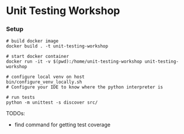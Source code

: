 # Unit Testing Workshop


### Setup

```shell
# build docker image
docker build . -t unit-testing-workshop

# start docker container
docker run -it -v $(pwd):/home/unit-testing-workshop unit-testing-workshop 

# configure local venv on host
bin/configure_venv_locally.sh
# Configure your IDE to know where the python interpreter is

# run tests
python -m unittest -s discover src/
```


TODOs:
- find command for getting test coverage
